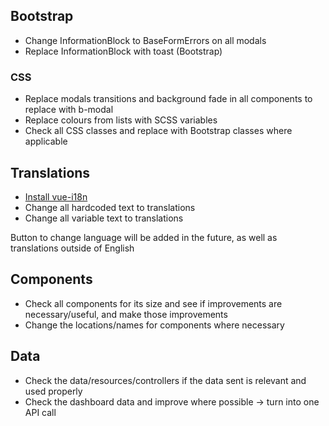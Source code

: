 ## Bootstrap

- Change InformationBlock to BaseFormErrors on all modals
- Replace InformationBlock with toast (Bootstrap)

### CSS

- Replace modals transitions and background fade in all components to replace with b-modal
- Replace colours from lists with SCSS variables
- Check all CSS classes and replace with Bootstrap classes where applicable

## Translations

- [Install vue-i18n](https://www.codeandweb.com/babeledit/tutorials/how-to-translate-your-vue-app-with-vue-i18n)
- Change all hardcoded text to translations
- Change all variable text to translations

Button to change language will be added in the future, as well as translations outside of English

## Components

- Check all components for its size and see if improvements are necessary/useful, and make those improvements
- Change the locations/names for components where necessary

## Data

- Check the data/resources/controllers if the data sent is relevant and used properly
- Check the dashboard data and improve where possible -> turn into one API call